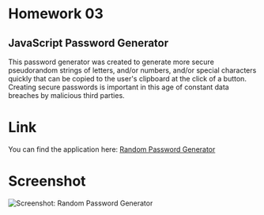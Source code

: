 # Homework 03
## JavaScript Password Generator

This password generator was created to generate more secure pseudorandom strings of letters, and/or numbers, and/or special characters quickly that can be copied to the user's clipboard at the click of a button. Creating secure passwords is important in this age of constant data breaches by malicious third parties.

# Link
You can find the application here: [Random Password Generator](http://cndbrtn.github.io/Homework03)

# Screenshot
![Screenshot: Random Password Generator](http://cndbrtn.github.io/Homework03/assets/img/screenshot.jpg)

